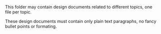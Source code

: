 This folder may contain design documents related to different topics, one file per topic. 

These design documents must contain only plain text paragraphs, no fancy bullet points or formating.
